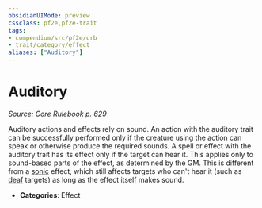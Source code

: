 ```yaml
---
obsidianUIMode: preview
cssclass: pf2e,pf2e-trait
tags:
- compendium/src/pf2e/crb
- trait/category/effect
aliases: ["Auditory"]
---
```

# Auditory  
*Source: Core Rulebook p. 629*  

Auditory actions and effects rely on sound. An action with the auditory trait can be successfully performed only if the creature using the action can speak or otherwise produce the required sounds. A spell or effect with the auditory trait has its effect only if the target can hear it. This applies only to sound-based parts of the effect, as determined by the GM. This is different from a [sonic](sonic.md "Sonic Energy & Element Trait") effect, which still affects targets who can't hear it (such as [deaf](conditions.md#Deafened) targets) as long as the effect itself makes sound.

- **Categories**: Effect